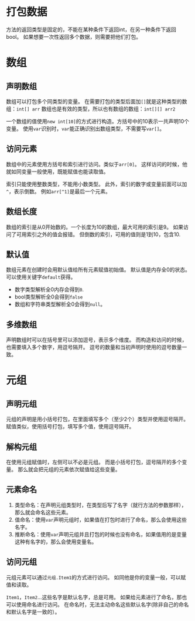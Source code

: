 ﻿# 打包数据
方法的返回类型是固定的，不能在某种条件下返回int，在另一种条件下返回bool。
如果想要一次性返回多个数据，则需要把他们打包。

# 数组
## 声明数组
数组可以打包多个同类型的变量。
在需要打包的类型后面加`[]`就是这种类型的数组：`int[] arr`
数组也是有效的类型，所以也有数组的数组：`int[][] arr2`

一个数组的值使用`new int[10]`的方式进行构造。方括号中的10表示一共声明10个变量。
使用`var`识别时，`var`能正确识别出数组类型，不需要写`var[]`。
## 访问元素
数组中的元素使用方括号和索引进行访问。类似于`arr[0]`。
这样访问的时候，他就如同变量一般使用，既能赋值也能读取值。

索引只能使用整数类型，不能用小数类型。
此外，索引的数字或变量前面可以加`^`，表示倒数。
例如`arr[^1]`是最后一个元素。

## 数组长度
数组的索引是从0开始数的。一个长度为10的数组，最大可用的索引是9。
如果访问了可用索引之外的值会报错。
但倒数的索引，可用的值则是1到10，包含10.

## 默认值
数组元素在创建时会用默认值给所有元素赋值初始值。
默认值是内存全0的状态。可以使用关键字`default`获得。

- 数字类型解析全0内存会得到`0`.
- bool类型解析全0会得到`false`
- 数组和字符串类型解析全0会得到`null`。
## 多维数组
声明数组时可以在括号里可以添加逗号，表示多个维度。
而构造和访问的时候，也需要填入多个数字，用逗号隔开。
逗号的数量和当初声明时使用的逗号数量一致。

# 元组
## 声明元组
元组的声明是用小括号打包，在里面填写多个（至少2个）类型并使用逗号隔开。
赋值类似，使用括号打包，填写多个值，使用逗号隔开。

## 解构元组
在使用元组赋值时，左侧可以不必是元组。
而是小括号打包，逗号隔开的多个变量。
那么就会把元组的元素依次赋值给这些变量。

## 元素命名
1. 类型命名：在声明元组类型时，在类型后写了名字（就行方法的参数那样），那么就会命名这些元素。
1. 值命名：使用`var`声明元组时，如果值在打包时进行了命名，那么会使用这些名字。
1. 推断命名：使用`var`声明元组并且打包的时候也没有命名，如果值用的是变量这种有名字的，那么会使用变量名。

## 访问元组
元组元素可以通过`元组.Item1`的方式进行访问。
如同他是你的变量一般，可以赋值和读取。

`Item1`，`Item2`...这些名字是默认名字，总是可用。
如果给元素进行了命名，那也可以使用命名进行访问。
在命名时，无法主动命名这些默认名字(除非自己的命名和默认名字是一致的）。